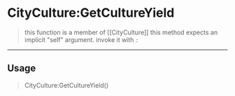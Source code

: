 # CityCulture:GetCultureYield
> this function is a member of [[CityCulture]]
> this method expects an implicit "self" argument. invoke it with `:`
-----
## Usage
> CityCulture:GetCultureYield()

